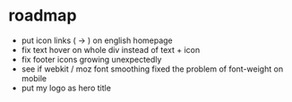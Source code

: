 # roadmap

- put icon links (<a> -> <dev>) on english homepage
- fix text hover on whole div instead of text + icon
- fix footer icons growing unexpectedly
- see if webkit / moz font smoothing fixed the problem of font-weight on mobile
- put my logo as hero title
